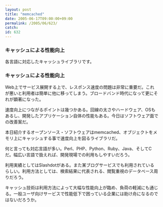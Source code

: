 ```yaml
---
layout: post
title: "memcached"
date: 2005-06-17T09:00:00+09:00
permalink: /2005/06/623/
catch: 
id: 632
---
```

### キャッシュによる性能向上
  
各言語に対応したキャッシュライブラリです。  
<!--more-->  

### キャッシュによる性能向上
  

Web上でサービス展開する上で、レスポンス速度の問題は非常に重要だ。これが悪いと利用者は簡単に他に移ってしまう。ブロードバンド時代になって更にそれが顕著になった。

  

速度向上につながるポイントは幾つかある。回線の太さやハードウェア、OSもあるし、開発したアプリケーション自体の性能もある。今日はソフトウェア面での改善案だ。

  

本日紹介するオープンソース・ソフトウェアはmemcached、オブジェクトをメモリ上にキャッシュする事で速度向上を図るライブラリだ。

  

何と言っても対応言語が多い。Perl、PHP、Python、Ruby、Java、そしてCだ。幅広い言語で扱えれば、開発現場での利用もしやすいだろう。

  

利用実績としてはSlashdotがある。また某ブログサービスでも利用されているらしい。利用方法としては、検索結果に代表される、閲覧重視のデータベース周りだろう。

  

キャッシュ技術は利用方法によって大幅な性能向上が臨め、負荷の軽減にも通じる。一般ユーザ向けサービスで性能低下で困っている企業には助け舟になるのではないだろうか。

